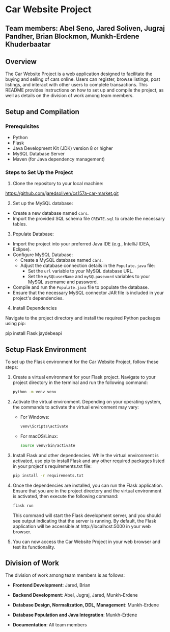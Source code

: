 # Car Website Project

## Team members: Abel Seno, Jared Soliven, Jugraj Pandher, Brian Blockmon, Munkh-Erdene Khuderbaatar

## Overview

The Car Website Project is a web application designed to facilitate the buying and selling of cars online. Users can register, browse listings, post listings, and interact with other users to complete transactions. This README provides instructions on how to set up and compile the project, as well as details on the division of work among team members.

## Setup and Compilation

### Prerequisites
- Python
- Flask
- Java Development Kit (JDK) version 8 or higher
- MySQL Database Server
- Maven (for Java dependency management)

### Steps to Set Up the Project

1. Clone the repository to your local machine:

https://github.com/jaredsoliven/cs157a-car-market.git

2. Set up the MySQL database:
- Create a new database named `cars`.
- Import the provided SQL schema file `CREATE.sql` to create the necessary tables.

3. Populate Database:
- Import the project into your preferred Java IDE (e.g., IntelliJ IDEA, Eclipse).
- Configure MySQL Database:
  - Create a MySQL database named `cars`.
  - Adjust the database connection details in the `Populate.java` file:
    - Set the `url` variable to your MySQL database URL.
    - Set the `mySQLuserName` and `mySQLpassword` variables to your MySQL username and password.
- Compile and run the `Populate.java` file to populate the database.
- Ensure that the necessary MySQL connector JAR file is included in your project's dependencies.

4. Install Dependencies

Navigate to the project directory and install the required Python packages using pip:

pip install Flask jaydebeapi


## Setup Flask Environment

To set up the Flask environment for the Car Website Project, follow these steps:

1. Create a virtual environment for your Flask project. Navigate to your project directory in the terminal and run the following command:

    ```bash
    python -m venv venv
    ```

2. Activate the virtual environment. Depending on your operating system, the commands to activate the virtual environment may vary:

    - For Windows:

        ```bash
        venv\Scripts\activate
        ```

    - For macOS/Linux:

        ```bash
        source venv/bin/activate
        ```

3. Install Flask and other dependencies. While the virtual environment is activated, use pip to install Flask and any other required packages listed in your project's requirements.txt file:

    ```bash
    pip install -r requirements.txt
    ```

4. Once the dependencies are installed, you can run the Flask application. Ensure that you are in the project directory and the virtual environment is activated, then execute the following command:

    ```bash
    flask run
    ```

    This command will start the Flask development server, and you should see output indicating that the server is running. By default, the Flask application will be accessible at http://localhost:5000 in your web browser.

5. You can now access the Car Website Project in your web browser and test its functionality.

## Division of Work

The division of work among team members is as follows:

- **Frontend Development**: Jared, Brian
  
- **Backend Development**: Abel, Jugraj, Jared, Munkh-Erdene
  
- **Database Design, Normalization, DDL, Management**: Munkh-Erdene

- **Database Population and Java Integration**: Munkh-Erdene

- **Documentation**: All team members



